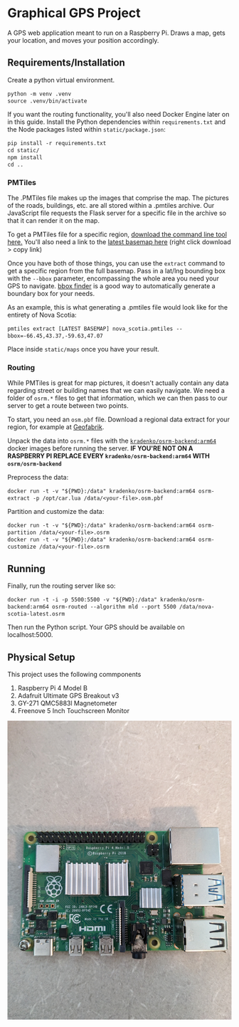 # Graphical GPS Project

A GPS web application meant to run on a Raspberry Pi. Draws a map, gets your location, and moves your position accordingly.

## Requirements/Installation

Create a python virtual environment. 
```
python -m venv .venv
source .venv/bin/activate
```
If you want the routing functionality, you'll also need Docker Engine later on in this guide.
Install the Python dependencies within `requirements.txt` and the Node packages listed within `static/package.json`:
```
pip install -r requirements.txt
cd static/
npm install
cd ..
```

### PMTiles

The .PMTiles file makes up the images that comprise the map. The pictures of the roads, buildings, etc. are all stored within a .pmtiles archive. Our JavaScript file requests the Flask server for a specific file in the archive so that it can render it on the map.

To get a PMTiles file for a specific region, [download the command line tool here.](https://github.com/protomaps/go-pmtiles/) You'll also need a link to the [latest basemap here](https://maps.protomaps.com/builds/) (right click download > copy link)

Once you have both of those things, you can use the `extract` command to get a specific region from the full basemap. Pass in a lat/lng bounding box with the `--bbox` parameter, encompassing the whole area you need your GPS to navigate. [bbox finder](http://bboxfinder.com) is a good way to automatically generate a boundary box for your needs.

As an example, this is what generating a .pmtiles file would look like for the entirety of Nova Scotia:
```
pmtiles extract [LATEST BASEMAP] nova_scotia.pmtiles --bbox=-66.45,43.37,-59.63,47.07
```

Place inside `static/maps` once you have your result.

### Routing

While PMTiles is great for map pictures, it doesn't actually contain any data regarding street or building names that we can easily navigate. We need a folder of `osrm.*` files to get that information, which we can then pass to our server to get a route between two points.

To start, you need an `osm.pbf` file. Download a regional data extract for your region, for example at [Geofabrik](http://download.geofabrik.de/).

Unpack the data into `osrm.*` files with the [`kradenko/osrm-backend:arm64`](https://hub.docker.com/r/kradenko/osrm-backend) docker images before running the server.
**IF YOU'RE NOT ON A RASPBERRY PI REPLACE EVERY `kradenko/osrm-backend:arm64` WITH `osrm/osrm-backend`**

Preprocess the data:
```
docker run -t -v "${PWD}:/data" kradenko/osrm-backend:arm64 osrm-extract -p /opt/car.lua /data/<your-file>.osm.pbf
```
Partition and customize the data:
```
docker run -t -v "${PWD}:/data" kradenko/osrm-backend:arm64 osrm-partition /data/<your-file>.osrm
docker run -t -v "${PWD}:/data" kradenko/osrm-backend:arm64 osrm-customize /data/<your-file>.osrm
```

## Running

Finally, run the routing server like so:
```
docker run -t -i -p 5500:5500 -v "${PWD}:/data" kradenko/osrm-backend:arm64 osrm-routed --algorithm mld --port 5500 /data/nova-scotia-latest.osrm
```

Then run the Python script. Your GPS should be available on localhost:5000.

## Physical Setup

This project uses the following commponents

1. Raspberry Pi 4 Model B
2. Adafruit Ultimate GPS Breakout v3
3. GY-271 QMC5883l Magnetometer
4. Freenove 5 Inch Touchscreen Monitor

![alt-text](./physical-pics/RaspberryPi.jpg)